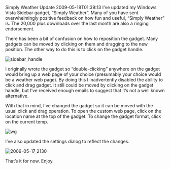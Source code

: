 Simply Weather Update
2009-05-18T01:39:13
I’ve updated my Windows Vista Sidebar gadget, “Simply Weather”. Many of you have sent overwhelmingly positive feedback on how fun and useful, “Simply Weather” is. The 20,000 plus downloads over the last month are also a ringing endorsement.

There has been a bit of confusion on how to reposition the gadget. Many gadgets can be moved by clicking on them and dragging to the new position. The other way to do this is to click on the gadget handle.

![sidebar_handle](/content/images/blog/SimplyWeatherUpdate_12027/sidebar_handle.jpg)

I originally wrote the gadget so “double-clicking” anywhere on the gadget would bring up a web page of your choice (presumably your choice would be a weather web page). By doing this I inadvertently disabled the ability to click and drag gadget. It still could be moved by clicking on the gadget handle, but I’ve received enough emails to suggest that it’s not a well known alternative.

With that in mind, I’ve changed the gadget so it can be moved with the usual click and drag operation. To open the custom web page, click on the location name at the top of the gadget. To change the gadget format, click on the current temp.

![wg](/content/images/blog/SimplyWeatherUpdate_12027/wg.jpg)

I’ve also updated the settings dialog to reflect the changes.

![2009-05-17_2130](/content/images/blog/SimplyWeatherUpdate_12027/20090517_2130.png)

That’s it for now. Enjoy.
